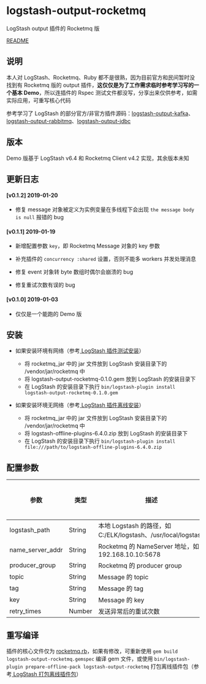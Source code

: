 # logstash-output-rocketmq

LogStash output 插件的 Rocketmq 版

[README](https://github.com/PriestTomb/logstash-output-rocketmq/blob/master/README.md)

## 说明

本人对 LogStash、Rocketmq、Ruby 都不是很熟，因为目前官方和民间暂时没找到有 Rocketmq 版的 output 插件，**这仅仅是为了工作需求临时参考学习写的一个基本 Demo**，所以连插件的 Rspec 测试文件都没写，分享出来仅供参考，如需实际应用，可重写核心代码

参考学习了 LogStash 的部分官方/非官方插件源码：[logstash-output-kafka](https://github.com/logstash-plugins/logstash-output-kafka)、[logstash-output-rabbitmq](https://github.com/logstash-plugins/logstash-output-rabbitmq)、[logstash-output-jdbc](https://github.com/theangryangel/logstash-output-jdbc)

## 版本

Demo 版基于 LogStash v6.4 和 Rocketmq Client v4.2 实现，其余版本未知

## 更新日志

#### [v0.1.2] 2019-01-20

* 修复 message 对象被定义为实例变量在多线程下会出现 `the message body is null` 报错的 bug

#### [v0.1.1] 2019-01-19

* 新增配置参数 `key`，即 Rocketmq Message 对象的 key 参数

* 补充插件的 `concurrency :shared` 设置，否则不能多 workers 并发处理消息

* 修复 event 对象转 byte 数组时偶尔会崩溃的 bug

* 修复重试次数有误的 bug

#### [v0.1.0] 2019-01-03

* 仅仅是一个能跑的 Demo 版

## 安装

* 如果安装环境有网络（参考[ LogStash 插件测试安装](https://www.elastic.co/guide/en/logstash/current/_how_to_write_a_logstash_output_plugin.html#_test_installation_4)）

  * 将 rocketmq_jar 中的 jar 文件放到 LogStash 安装目录下的 /vendor/jar/rocketmq 中
  * 将 logstash-output-rocketmq-0.1.0.gem 放到 LogStash 的安装目录下
  * 在 LogStash 的安装目录下执行 `bin/logstash-plugin install logstash-output-rocketmq-0.1.0.gem`

* 如果安装环境无网络（参考[ LogStash 插件离线安装](https://www.elastic.co/guide/en/logstash/current/offline-plugins.html#installing-offline-packs)）

  * 将 rocketmq_jar 中的 jar 文件放到 LogStash 安装目录下的 /vendor/jar/rocketmq 中
  * 将 logstash-offline-plugins-6.4.0.zip 放到 LogStash 的安装目录下
  * 在 LogStash 的安装目录下执行 `bin/logstash-plugin install file:///path/to/logstash-offline-plugins-6.4.0.zip`

## 配置参数

|参数|类型|描述|是否必需|默认值|
|---|---|---|---|---|
|logstash_path|String|本地 Logstash 的路径，如 C:/ELK/logstash、/usr/local/logstash|是||
|name_server_addr|String|Rocketmq 的 NameServer 地址，如 192.168.10.10:5678|是||
|producer_group|String|Rocketmq 的 producer group|否|defaultProducerGroup|
|topic|String|Message 的 topic|是||
|tag|String|Message 的 tag|否|defaultTag|
|key|String|Message 的 key|否|defaultKey|
|retry_times|Number|发送异常后的重试次数|否|2|

## 重写编译

插件的核心文件仅为 [rocketmq.rb](https://github.com/PriestTomb/logstash-output-rocketmq/blob/master/lib/logstash/outputs/rocketmq.rb)，如果有修改，可重新使用 `gem build logstash-output-rocketmq.gemspec` 编译 gem 文件，或使用 `bin/logstash-plugin prepare-offline-pack logstash-output-rocketmq` 打包离线插件包（参考[ LogStash 打包离线插件包](https://www.elastic.co/guide/en/logstash/current/offline-plugins.html#building-offline-packs)）
